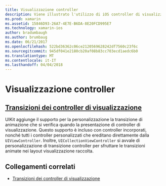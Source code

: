 ```yaml
---
title: Visualizzazione controller
description: Viene illustrato l'utilizzo di iOS controller di visualizzazione in un'app xamarin. IOS.
ms.prod: xamarin
ms.assetid: 15846D93-26A7-4E7E-B6DA-8E20FCD995E7
ms.technology: xamarin-ios
author: bradumbaugh
ms.author: brumbaug
ms.date: 06/21/2017
ms.openlocfilehash: 522bd36362c06ce2120569628242df7560c23f6c
ms.sourcegitcommit: 945df041e2180cb20af08b83cc703ecd1aedc6b0
ms.translationtype: MT
ms.contentlocale: it-IT
ms.lasthandoff: 04/04/2018
---
```

# <a name="view-controllers"></a>Visualizzazione controller

## <a name="view-controller-transitionstransitionsmd"></a>[Transizioni dei controller di visualizzazione](transitions.md)

UIKit aggiunge il supporto per la personalizzazione la transizione di animazione che si verifica quando la presentazione di controller di visualizzazione. Questo supporto è incluso con controller incorporati, nonché tutti i controller personalizzati che ereditano direttamente dalla `UIViewController`. Inoltre, `UICollectionViewController` si avvale di personalizzazione di transizione controller per sfruttare le transizioni animate nei layout visualizzazione raccolta.







## <a name="related-links"></a>Collegamenti correlati

- [Transizioni dei controller di visualizzazione](~/ios/user-interface/ios-ui/view-controllers/transitions.md)
